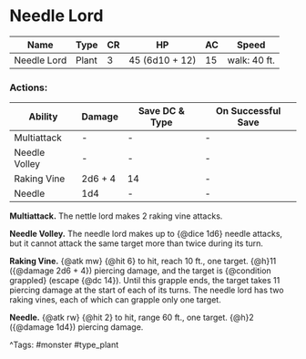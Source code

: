 # Needle Lord

| Name | Type | CR | HP | AC | Speed |
|------|------|----|----|----|-------|
| Needle Lord | Plant | 3 | 45 (6d10 + 12) | 15 | walk: 40 ft. |

### Actions:

| Ability | Damage | Save DC & Type | On Successful Save |
|---------|--------|----------------|--------------------|
| Multiattack | - | - | - |
| Needle Volley | - | - | - |
| Raking Vine | 2d6 + 4 | 14 | - |
| Needle | 1d4 | - | - |


**Multiattack.** The nettle lord makes 2 raking vine attacks.

**Needle Volley.** The needle lord makes up to {@dice 1d6} needle attacks, but it cannot attack the same target more than twice during its turn.

**Raking Vine.** {@atk mw} {@hit 6} to hit, reach 10 ft., one target. {@h}11 ({@damage 2d6 + 4}) piercing damage, and the target is {@condition grappled} (escape {@dc 14}). Until this grapple ends, the target takes 11 piercing damage at the start of each of its turns. The needle lord has two raking vines, each of which can grapple only one target.

**Needle.** {@atk rw} {@hit 2} to hit, range 60 ft., one target. {@h}2 ({@damage 1d4}) piercing damage.

^Tags: #monster #type_plant